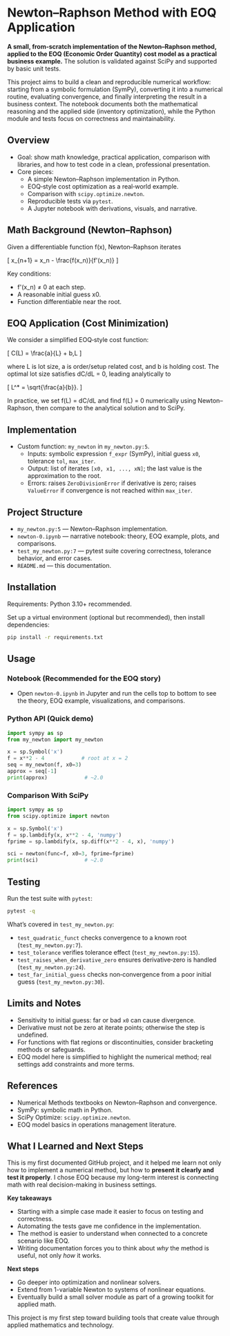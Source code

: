 ﻿# Newton–Raphson Method with EOQ Application

**A small, from-scratch implementation of the Newton–Raphson method, applied to the EOQ (Economic Order Quantity) cost model as a practical business example.**
The solution is validated against SciPy and supported by basic unit tests.

This project aims to build a clean and reproducible numerical workflow: starting from a symbolic formulation (SymPy), converting it into a numerical routine, evaluating convergence, and finally interpreting the result in a business context. The notebook documents both the mathematical reasoning and the applied side (inventory optimization), while the Python module and tests focus on correctness and maintainability.

## Overview

- Goal: show math knowledge, practical application, comparison with libraries, and how to test code in a clean, professional presentation.
- Core pieces:
  - A simple Newton–Raphson implementation in Python.
  - EOQ‑style cost optimization as a real‑world example.
  - Comparison with `scipy.optimize.newton`.
  - Reproducible tests via `pytest`.
  - A Jupyter notebook with derivations, visuals, and narrative.

## Math Background (Newton–Raphson)

Given a differentiable function f(x), Newton–Raphson iterates

\[ x_{n+1} = x_n - \frac{f(x_n)}{f'(x_n)} \]

Key conditions:
- f'(x_n) ≠ 0 at each step.
- A reasonable initial guess x0.
- Function differentiable near the root.

## EOQ Application (Cost Minimization)

We consider a simplified EOQ‑style cost function:

\[ C(L) = \frac{a}{L} + b\,L \]

where L is lot size, a is order/setup related cost, and b is holding cost. The optimal lot size satisfies dC/dL = 0, leading analytically to

\[ L^* = \sqrt{\frac{a}{b}}. \]

In practice, we set f(L) = dC/dL and find f(L) = 0 numerically using Newton–Raphson, then compare to the analytical solution and to SciPy.

## Implementation

- Custom function: `my_newton` in `my_newton.py:5`.
  - Inputs: symbolic expression `f_expr` (SymPy), initial guess `x0`, tolerance `tol`, `max_iter`.
  - Output: list of iterates `[x0, x1, ..., xN]`; the last value is the approximation to the root.
  - Errors: raises `ZeroDivisionError` if derivative is zero; raises `ValueError` if convergence is not reached within `max_iter`.

## Project Structure

- `my_newton.py:5` — Newton–Raphson implementation.
- `newton-0.ipynb` — narrative notebook: theory, EOQ example, plots, and comparisons.
- `test_my_newton.py:7` — pytest suite covering correctness, tolerance behavior, and error cases.
- `README.md` — this documentation.

## Installation

Requirements: Python 3.10+ recommended.

Set up a virtual environment (optional but recommended), then install dependencies:

```bash
pip install -r requirements.txt
```

## Usage

### Notebook (Recommended for the EOQ story)

- Open `newton-0.ipynb` in Jupyter and run the cells top to bottom to see the theory, EOQ example, visualizations, and comparisons.

### Python API (Quick demo)

```python
import sympy as sp
from my_newton import my_newton

x = sp.Symbol('x')
f = x**2 - 4            # root at x = 2
seq = my_newton(f, x0=3)
approx = seq[-1]
print(approx)            # ~2.0
```

### Comparison With SciPy

```python
import sympy as sp
from scipy.optimize import newton

x = sp.Symbol('x')
f = sp.lambdify(x, x**2 - 4, 'numpy')
fprime = sp.lambdify(x, sp.diff(x**2 - 4, x), 'numpy')

sci = newton(func=f, x0=3, fprime=fprime)
print(sci)               # ~2.0
```

## Testing

Run the test suite with `pytest`:

```bash
pytest -q
```

What’s covered in `test_my_newton.py`:
- `test_quadratic_funct` checks convergence to a known root (`test_my_newton.py:7`).
- `test_tolerance` verifies tolerance effect (`test_my_newton.py:15`).
- `test_raises_when_derivative_zero` ensures derivative‑zero is handled (`test_my_newton.py:24`).
- `test_far_initial_guess` checks non‑convergence from a poor initial guess (`test_my_newton.py:30`).

## Limits and Notes

- Sensitivity to initial guess: far or bad `x0` can cause divergence.
- Derivative must not be zero at iterate points; otherwise the step is undefined.
- For functions with flat regions or discontinuities, consider bracketing methods or safeguards.
- EOQ model here is simplified to highlight the numerical method; real settings add constraints and more terms.

## References

- Numerical Methods textbooks on Newton–Raphson and convergence.
- SymPy: symbolic math in Python.
- SciPy Optimize: `scipy.optimize.newton`.
- EOQ model basics in operations management literature.

## What I Learned and Next Steps

This is my first documented GitHub project, and it helped me learn not only how to implement a numerical method, but how to **present it clearly and test it properly**. I chose EOQ because my long-term interest is connecting math with real decision-making in business settings.

**Key takeaways**
- Starting with a simple case made it easier to focus on testing and correctness.
- Automating the tests gave me confidence in the implementation.
- The method is easier to understand when connected to a concrete scenario like EOQ.
- Writing documentation forces you to think about *why* the method is useful, not only *how* it works.

**Next steps**
- Go deeper into optimization and nonlinear solvers.
- Extend from 1-variable Newton to systems of nonlinear equations.
- Eventually build a small solver module as part of a growing toolkit for applied math.

This project is my first step toward building tools that create value through applied mathematics and technology.





